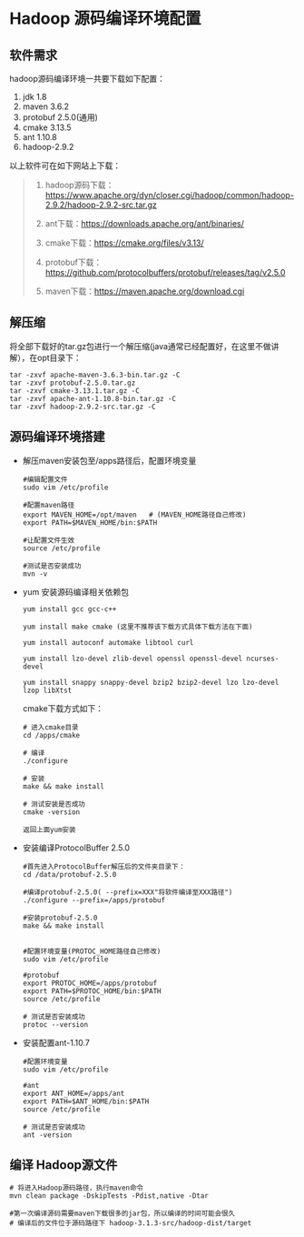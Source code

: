 # Hadoop 源码编译环境配置

## 软件需求

hadoop源码编译环境一共要下载如下配置：

1. jdk 1.8
2. maven 3.6.2
3. protobuf  2.5.0(通用)
4. cmake 3.13.5
5. ant 1.10.8
6. hadoop-2.9.2

以上软件可在如下网站上下载：

> 1. hadoop源码下载：https://www.apache.org/dyn/closer.cgi/hadoop/common/hadoop-2.9.2/hadoop-2.9.2-src.tar.gz
>
> 2. ant下载：https://downloads.apache.org/ant/binaries/
>
> 3. cmake下载：https://cmake.org/files/v3.13/
>
> 4. protobuf下载：https://github.com/protocolbuffers/protobuf/releases/tag/v2.5.0
>
> 5. maven下载：https://maven.apache.org/download.cgi



## 解压缩

将全部下载好的tar.gz包进行一个解压缩(java通常已经配置好，在这里不做讲解），在opt目录下：

```
tar -zxvf apache-maven-3.6.3-bin.tar.gz -C 
tar -zxvf protobuf-2.5.0.tar.gz
tar -zxvf cmake-3.13.1.tar.gz -C 
tar -zxvf apache-ant-1.10.8-bin.tar.gz -C 
tar -zxvf hadoop-2.9.2-src.tar.gz -C 
```



## 源码编译环境搭建

- 解压maven安装包至/apps路径后，配置环境变量

  ```
  #编辑配置文件
  sudo vim /etc/profile
  
  #配置maven路径
  export MAVEN_HOME=/opt/maven   # (MAVEN_HOME路径自己修改)
  export PATH=$MAVEN_HOME/bin:$PATH
  
  #让配置文件生效
  source /etc/profile
  
  #测试是否安装成功
  mvn -v
  ```



- yum 安装源码编译相关依赖包

  ```
  yum install gcc gcc-c++
  
  yum install make cmake (这里不推荐该下载方式具体下载方法在下面)
  
  yum install autoconf automake libtool curl
  
  yum install lzo-devel zlib-devel openssl openssl-devel ncurses-devel
  
  yum install snappy snappy-devel bzip2 bzip2-devel lzo lzo-devel lzop libXtst
  ```

  cmake下载方式如下：

  ```
  # 进入cmake目录
  cd /apps/cmake
  
  # 编译
  ./configure
  
  # 安装
  make && make install
  
  # 测试安装是否成功
  cmake -version
  
  返回上面yum安装
  ```



- 安装编译ProtocolBuffer 2.5.0

  ```
  #首先进入ProtocolBuffer解压后的文件夹目录下：
  cd /data/protobuf-2.5.0
  
  #编译protobuf-2.5.0( --prefix=XXX"将软件编译至XXX路径")
  ./configure --prefix=/apps/protobuf
  
  #安装protobuf-2.5.0
  make && make install
  
  
  #配置环境变量(PROTOC_HOME路径自己修改)
  sudo vim /etc/profile
  
  #protobuf
  export PROTOC_HOME=/apps/protobuf
  export PATH=$PROTOC_HOME/bin:$PATH
  source /etc/profile
  
  # 测试是否安装成功
  protoc --version
  ```



- 安装配置ant-1.10.7

  ```
  #配置环境变量
  sudo vim /etc/profile
  
  #ant
  export ANT_HOME=/apps/ant
  export PATH=$ANT_HOME/bin:$PATH
  source /etc/profile
  
  # 测试是否安装成功
  ant -version
  ```

  

## 编译 Hadoop源文件

```
# 将进入Hadoop源码路径，执行maven命令
mvn clean package -DskipTests -Pdist,native -Dtar

#第一次编译源码需要maven下载很多的jar包，所以编译的时间可能会很久
# 编译后的文件位于源码路径下 hadoop-3.1.3-src/hadoop-dist/target
```

